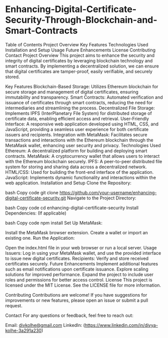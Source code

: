# Enhancing-Digital-Certificate-Security-Through-Blockchain-and-Smart-Contracts
Table of Contents
Project Overview
Key Features
Technologies Used
Installation and Setup
Usage
Future Enhancements
License
Contributing
Contact
Project Overview
This project aims to enhance the security and integrity of digital certificates by leveraging blockchain technology and smart contracts. By implementing a decentralized solution, we can ensure that digital certificates are tamper-proof, easily verifiable, and securely stored.

Key Features
Blockchain-Based Storage: Utilizes Ethereum blockchain for secure storage and management of digital certificates, ensuring immutability and transparency.
Smart Contracts: Automated verification and issuance of certificates through smart contracts, reducing the need for intermediaries and streamlining the process.
Decentralized File Storage: Implements IPFS (InterPlanetary File System) for distributed storage of certificate data, enabling efficient access and retrieval.
User-Friendly Interface: A responsive web application developed using HTML, CSS, and JavaScript, providing a seamless user experience for both certificate issuers and recipients.
Integration with MetaMask: Facilitates secure transactions and interactions with the Ethereum blockchain through the MetaMask wallet, enhancing user security and privacy.
Technologies Used
Ethereum: A decentralized platform for building and deploying smart contracts.
MetaMask: A cryptocurrency wallet that allows users to interact with the Ethereum blockchain securely.
IPFS: A peer-to-peer distributed file system for storing and sharing data across a decentralized network.
HTML/CSS: Used for building the front-end interface of the application.
JavaScript: Implements dynamic functionality and interactions within the web application.
Installation and Setup
Clone the Repository:

bash
Copy code
git clone https://github.com/your-username/enhancing-digital-certificate-security.git
Navigate to the Project Directory:

bash
Copy code
cd enhancing-digital-certificate-security
Install Dependencies: (If applicable)

bash
Copy code
npm install
Set Up MetaMask:

Install the MetaMask browser extension.
Create a wallet or import an existing one.
Run the Application:

Open the index.html file in your web browser or run a local server.
Usage
Issuers: Log in using your MetaMask wallet, and use the provided interface to issue new digital certificates.
Recipients: Verify and store received certificates securely.
Future Enhancements
Implement additional features such as email notifications upon certificate issuance.
Explore scaling solutions for improved performance.
Expand the project to include user roles and permissions for better access control.
License
This project is licensed under the MIT License. See the LICENSE file for more information.

Contributing
Contributions are welcome! If you have suggestions for improvements or new features, please open an issue or submit a pull request.

Contact
For any questions or feedback, feel free to reach out:

Email: divkolhe@gmail.com
LinkedIn: (https://www.linkedin.com/in/divya-kolhe-3a291a230)
